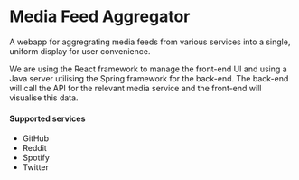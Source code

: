 # Media Feed Aggregator
A webapp for aggregrating media feeds from various services into a single, uniform display for user convenience.<br>

We are using the React framework to manage the front-end UI and using a Java server utilising the Spring framework for the back-end. The back-end will call the API for the relevant media service and the front-end will visualise this data.

#### Supported services
* GitHub
* Reddit
* Spotify
* Twitter